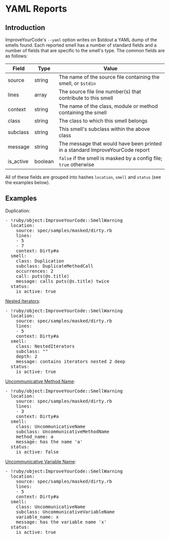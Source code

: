 # YAML Reports

## Introduction

ImproveYourCode's `--yaml` option writes on $stdout a YAML dump of the smells found. Each reported smell has a number of standard fields and a number of fields that are specific to the smell's type. The common fields are as follows:

| Field         | Type       | Value  |
| ---------------|-------------|---------|
| source | string | The name of the source file containing the smell, or `$stdin` |
| lines | array | The source file line number(s) that contribute to this smell |
| context | string | The name of the class, module or method containing the smell |
| class | string | The class to which this smell belongs |
| subclass | string | This smell's subclass within the above class |
| message | string | The message that would have been printed in a standard ImproveYourCode report |
| is_active | boolean | `false` if the smell is masked by a config file; `true` otherwise |

All of these fields are grouped into hashes `location`, `smell` and `status` (see the examples below).

## Examples

Duplication:

<pre>
- !ruby/object:ImproveYourCode::SmellWarning 
  location: 
    source: spec/samples/masked/dirty.rb
    lines: 
    - 5
    - 7
    context: Dirty#a
  smell: 
    class: Duplication
    subclass: DuplicateMethodCall
    occurrences: 2
    call: puts(@s.title)
    message: calls puts(@s.title) twice
  status:
    is_active: true
</pre>

[Nested Iterators](Nested-Iterators.md):

<pre>
- !ruby/object:ImproveYourCode::SmellWarning 
  location: 
    source: spec/samples/masked/dirty.rb
    lines: 
    - 5
    context: Dirty#a
  smell: 
    class: NestedIterators
    subclass: ""
    depth: 2
    message: contains iterators nested 2 deep
  status:
    is_active: true
</pre>

[Uncommunicative Method Name](Uncommunicative-Method-Name.md):

<pre>
- !ruby/object:ImproveYourCode::SmellWarning 
  location: 
    source: spec/samples/masked/dirty.rb
    lines: 
    - 3
    context: Dirty#a
  smell: 
    class: UncommunicativeName
    subclass: UncommunicativeMethodName
    method_name: a
    message: has the name 'a'
  status:
    is_active: false
</pre>

[Uncommunicative Variable Name](Uncommunicative-Variable-Name.md):

<pre>
- !ruby/object:ImproveYourCode::SmellWarning 
  location: 
    source: spec/samples/masked/dirty.rb
    lines: 
    - 5
    context: Dirty#a
  smell: 
    class: UncommunicativeName
    subclass: UncommunicativeVariableName
    variable_name: x
    message: has the variable name 'x'
  status:
    is_active: true
</pre>
